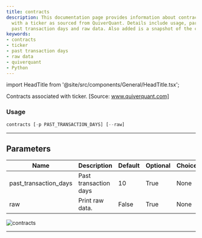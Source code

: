 ```yaml
---
title: contracts
description: This documentation page provides information about contracts associated
  with a ticker as sourced from QuiverQuant. Details include usage, parameters like
  past transaction days and raw data. Also added is a snapshot of the contracts interface.
keywords:
- contracts
- ticker
- past transaction days
- raw data
- quiverquant
- Python
---
```


import HeadTitle from '@site/src/components/General/HeadTitle.tsx';

<HeadTitle title="stocks/gov/contracts - Reference | OpenBB Terminal Docs" />

Contracts associated with ticker. [Source: www.quiverquant.com]

### Usage

```python
contracts [-p PAST_TRANSACTION_DAYS] [--raw]
```

---

## Parameters

| Name | Description | Default | Optional | Choices |
| ---- | ----------- | ------- | -------- | ------- |
| past_transaction_days | Past transaction days | 10 | True | None |
| raw | Print raw data. | False | True | None |

![contracts](https://user-images.githubusercontent.com/46355364/154263066-0ff61349-4fe5-4eac-9e60-23fa075a9e9f.png)

---
